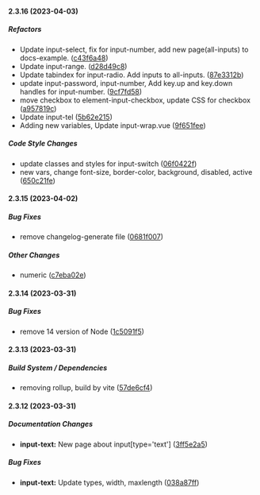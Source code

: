 #### 2.3.16 (2023-04-03)

##### Refactors

*  Update input-select, fix for input-number, add new page(all-inputs) to docs-example. ([c43f6a48](https://github.com/Jenesius/vue-form/commit/c43f6a48698c372e38e7929f43ea83ed827235b3))
*  Update input-range. ([d28d49c8](https://github.com/Jenesius/vue-form/commit/d28d49c8b9ce45d6d1656105efe0d5c6656d46fd))
*  Update tabindex for input-radio. Add inputs to all-inputs. ([87e3312b](https://github.com/Jenesius/vue-form/commit/87e3312b265a1093d3ffad4aa10402bd3b0e8c68))
*  update input-password, input-number, Add key.up and key.down handles for input-number. ([9cf7fd58](https://github.com/Jenesius/vue-form/commit/9cf7fd58a2443daad2dd92c0daeca45fd3dba4ae))
*  move checkbox to element-input-checkbox, update CSS for checkbox ([a957819c](https://github.com/Jenesius/vue-form/commit/a957819c462b8c35426e532bedc05d5510f99cfb))
*  Update input-tel ([5b62e215](https://github.com/Jenesius/vue-form/commit/5b62e2151e455ef03c202e2faa8bc491592e89d1))
*  Adding new variables, Update input-wrap.vue ([9f651fee](https://github.com/Jenesius/vue-form/commit/9f651fee13c06d871b798fd047861e38e777a94e))

##### Code Style Changes

*  update classes and styles for input-switch ([06f0422f](https://github.com/Jenesius/vue-form/commit/06f0422f8927e1a9783489018a6f119f43bce3f5))
*  new vars, change font-size, border-color, background, disabled, active ([650c21fe](https://github.com/Jenesius/vue-form/commit/650c21febe70d9626fcf801489b50091da214987))

#### 2.3.15 (2023-04-02)

##### Bug Fixes

*  remove changelog-generate file ([0681f007](https://github.com/Jenesius/vue-form/commit/0681f007f23f31cfdc5a7e458804262618266a61))

##### Other Changes

*  numeric ([c7eba02e](https://github.com/Jenesius/vue-form/commit/c7eba02ea3853b2ff79af63d0426e068d2df42dc))

#### 2.3.14 (2023-03-31)

##### Bug Fixes

*  remove 14 version of Node ([1c5091f5](https://github.com/Jenesius/vue-form/commit/1c5091f51ae8538416889018ab610bddc00768f9))

#### 2.3.13 (2023-03-31)

##### Build System / Dependencies

*  removing rollup, build by vite ([57de6cf4](https://github.com/Jenesius/vue-form/commit/57de6cf404b312f45d9b1ab0c4a4798163bcfa33))

#### 2.3.12 (2023-03-31)

##### Documentation Changes

* **input-text:**  New page about input[type='text'] ([3ff5e2a5](https://github.com/Jenesius/vue-form/commit/3ff5e2a5c2a30031a4b9ecddaaebdd06e8ebd690))

##### Bug Fixes

* **input-text:**  Update types, width, maxlength ([038a87ff](https://github.com/Jenesius/vue-form/commit/038a87fffd8768c5f679cb4b8b5863b403958d12))

